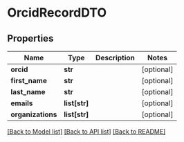 # OrcidRecordDTO

## Properties
Name | Type | Description | Notes
------------ | ------------- | ------------- | -------------
**orcid** | **str** |  | [optional] 
**first_name** | **str** |  | [optional] 
**last_name** | **str** |  | [optional] 
**emails** | **list[str]** |  | [optional] 
**organizations** | **list[str]** |  | [optional] 

[[Back to Model list]](../README.md#documentation-for-models) [[Back to API list]](../README.md#documentation-for-api-endpoints) [[Back to README]](../README.md)

